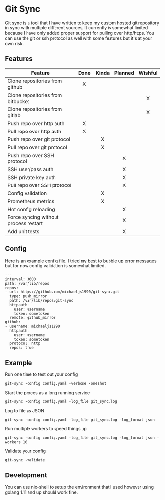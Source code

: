 Git Sync
========

Git sync is a tool that I have written to keep my custom hosted git repository in sync
with multiple different sources. It currently is somewhat limited because I have only
added proper support for pulling over http/https. You can use the git or ssh protocol as
well with some features but it's at your own risk.

## Features

|Feature                               |Done|Kinda|Planned|Wishful|
|--------------------------------------|:--:|:---:|:-----:|:-----:|
|Clone repositories from github        |X   |     |       |       |
|Clone repositories from bitbucket     |    |     |       |X      |
|Clone repositories from gitlab        |    |     |       |X      |
|Push repo over http auth              |X   |     |       |       |
|Pull repo over http auth              |X   |     |       |       |
|Push repo over git protocol           |    |X    |       |       |
|Pull repo over git protocol           |    |X    |       |       |
|Push repo over SSH protocol           |    |     |X      |       |
|SSH user/pass auth                    |    |     |X      |       |
|SSH private key auth                  |    |     |X      |       |
|Pull repo over SSH protocol           |    |     |X      |       |
|Config validation                     |    |X    |       |       |
|Prometheus metrics                    |    |X    |       |       |
|Hot config reloading                  |    |     |X      |       |
|Force syncing without process restart |    |     |X      |       |
|Add unit tests                        |    |     |X      |       |

## Config

Here is an example config file. I tried my best to bubble up error messages but for now
config validation is somewhat limited.

```
---
interval: 3600
path: /var/lib/repos
repos:
- url: https://github.com/michaeljs1990/git-sync.git
  type: push_mirror
  path: /var/lib/repos/git-sync
  httpauth:
    user: username
    token: sometoken
  remote: github_mirror
github:
- username: michaeljs1990
  httpauth:
    user: username
    token: sometoken
  protocol: http
  repos: true
```

## Example

Run one time to test out your config

```
git-sync -config config.yaml -verbose -oneshot
```

Start the proces as a long running service
```
git-sync -config config.yaml -log_file git_sync.log
```

Log to file as JSON
```
git-sync -config config.yaml -log_file git_sync.log -log_format json
```

Run multiple workers to speed things up
```
git-sync -config config.yaml -log_file git_sync.log -log_format json -workers 10
```

Validate your config
```
git-sync -validate
```

## Development

You can use nix-shell to setup the environment that I used however using golang 1.11 and up should work fine.
